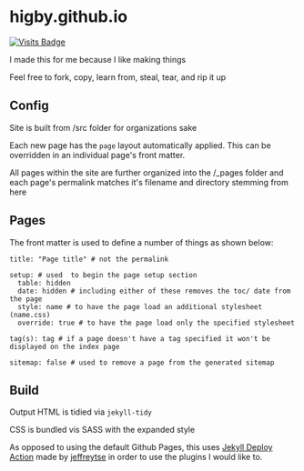 # higby.github.io
[![Visits Badge](https://badges.pufler.dev/visits/higby/higby)](https://badges.pufler.dev)

I made this for me because I like making things

Feel free to fork, copy, learn from, steal, tear, and rip it up

## Config
Site is built from /src folder for organizations sake

Each new page has the `page` layout automatically applied. This can be overridden in an individual page's front matter.

All pages within the site are further organized into the /_pages folder and each page's permalink matches it's filename and directory stemming from here
## Pages
The front matter is used to define a number of things as shown below:
```
title: "Page title" # not the permalink

setup: # used  to begin the page setup section
  table: hidden
  date: hidden # including either of these removes the toc/ date from the page
  style: name # to have the page load an additional stylesheet (name.css)
  override: true # to have the page load only the specified stylesheet

tag(s): tag # if a page doesn't have a tag specified it won't be displayed on the index page

sitemap: false # used to remove a page from the generated sitemap 
```
## Build
Output HTML is tidied via `jekyll-tidy`

CSS is bundled vis SASS with the expanded style

As opposed to using the default Github Pages, this uses [Jekyll Deploy Action](https://github.com/jeffreytse/jekyll-deploy-action) made by [jeffreytse](https://github.com/jeffreytse) in order to use the plugins I would like to.
